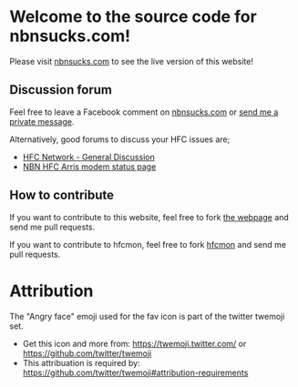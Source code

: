 
Welcome to the source code for nbnsucks.com!
======================================

Please visit [nbnsucks.com](https://nbnsucks.com/) to see the live version of this website!

Discussion forum
---------------------------------------------------------

Feel free to leave a Facebook comment on [nbnsucks.com](https://nbnsucks.com/) or [send me a private message](https://forums.whirlpool.net.au/user/853268).

Alternatively, good forums to discuss your HFC issues are;
- [HFC Network - General Discussion](https://forums.whirlpool.net.au/thread/9271vnm3?p=-1)
- [NBN HFC Arris modem status page](https://forums.whirlpool.net.au/thread/90ym1z23?p=-1)

How to contribute
---------------------------------------------------------

If you want to contribute to this website, feel free to fork [the webpage](https://github.com/nbnsucks/nbnsucks.github.io) and send me pull requests.

If you want to contribute to hfcmon, feel free to fork [hfcmon](https://github.com/nbnsucks/hfcmon) and send me pull requests.

Attribution
======================================

The "Angry face" emoji used for the fav icon is part of the twitter twemoji set.
- Get this icon and more from: https://twemoji.twitter.com/ or https://github.com/twitter/twemoji
- This attribuation is required by: https://github.com/twitter/twemoji#attribution-requirements
